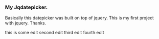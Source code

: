 <h3>My Jqdatepicker.</h3>
<p>Basically this datepicker was built on top of jquery. This is my first project with jquery. Thanks.</p>

this is some edit
second edit
third edit
fourth edit
